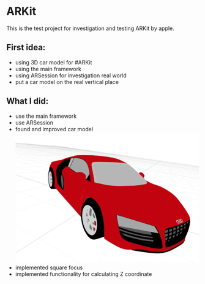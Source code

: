 # ARKit
This is the test project for investigation and testing ARKit by apple.

## First idea:
- using 3D car model for #ARKit
- using the main framework 
- using ARSession for investigation real world
- put a car model on the real vertical place

## What I did:
- use the main framework
- use ARSession
- found and improved car model
![car model - AUDI R8](https://github.com/vobertynskyi/ARKit/blob/master/carModel.png?raw=true)
- implemented square focus
- implemented functionality for calculating Z coordinate